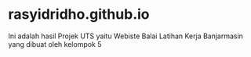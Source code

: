 # rasyidridho.github.io
Ini adalah hasil Projek UTS yaitu Webiste Balai Latihan Kerja Banjarmasin yang dibuat oleh kelompok 5
